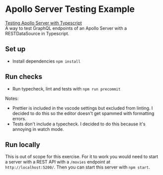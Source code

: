 # Apollo Server Testing Example

[Testing Apollo Server with Typescript](https://learnitmyway.com/apollo-server-testing/)  
A way to test GraphQL endpoints of an Apollo Server with a RESTDataSource in Typescript.

## Set up

- Install dependencies `npm install`

## Run checks

- Run typecheck, lint and tests with `npm run precommit`

Notes:

- Prettier is included in the vscode settings but excluded from linting. I decided to do this so the editor doesn't get spammed with formatting errors.
- Tests don't include a typecheck. I decided to do this because it's annoying in watch mode.

## Run locally

This is out of scope for this exercise. For it to work you would need to start a server with a REST API with a `/movies` endpoint at `http://localhost:5200/`. Then you can start this server with `npm start`.
